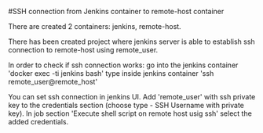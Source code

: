 #SSH connection from Jenkins container to remote-host container

There are created 2 containers: jenkins, remote-host.

There has been created project where jenkins server is able to establish ssh connection to remote-host using remote_user.

In order to check if ssh connection works: go into the jenkins container 'docker exec -ti jenkins bash' type inside jenkins container 'ssh remote_user@remote_host'

You can set ssh connection in jenkins UI.
Add 'remote_user' with ssh private key to the credentials section (choose type - SSH Username with private key).
In job section 'Execute shell script on remote host usig ssh' select the added credentials.
